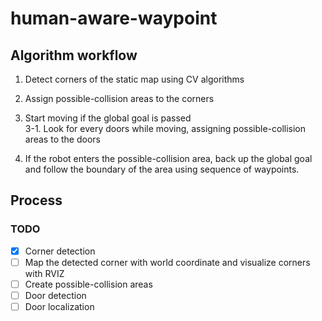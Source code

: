# human-aware-waypoint


## Algorithm workflow
1. Detect corners of the static map using CV algorithms  

2. Assign possible-collision areas to the corners 

3. Start moving if the global goal is passed\
    3-1. Look for every doors while moving, assigning possible-collision areas to the doors

4. If the robot enters the possible-collision area, back up the global goal and follow the boundary of the area using sequence of waypoints.

## Process

### TODO

- [x] Corner detection
- [ ] Map the detected corner with world coordinate and visualize corners with RVIZ
- [ ] Create possible-collision areas
- [ ] Door detection
- [ ] Door localization
